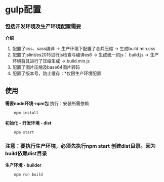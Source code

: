 # gulp配置

### 包括开发环境及生产环境配置需要

**介绍**
1. 配置了css、sass编译 -> 生产环境下配置了合并压缩 -> 生成build.min.css
2. 配置了jslint/es2015进行js检查与编译es6 -> 生成统一的js： build.js -> 生产环境将其进行了压缩生成 -> build.min.js
3. 配置了图片压缩及base64图片转码
4. 配置了版本号，防止缓存：*仅限生产环境配置

## 使用
**需要node环境-npm包**
  执行：安装所需依赖
``` javascript
    npm install
```
**初始化 - 开发环境 - dist**
``` javascript
    npm start
```
### 注意：要执行生产环境，必须先执行npm start 创建dist目录。因为build依赖dist目录
**生产环境 - builder**
``` javascript
    npm run build
```
